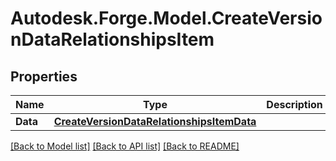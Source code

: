 # Autodesk.Forge.Model.CreateVersionDataRelationshipsItem
## Properties

Name | Type | Description | Notes
------------ | ------------- | ------------- | -------------
**Data** | [**CreateVersionDataRelationshipsItemData**](CreateVersionDataRelationshipsItemData.md) |  | [optional] 

[[Back to Model list]](../README.md#documentation-for-models) [[Back to API list]](../README.md#documentation-for-api-endpoints) [[Back to README]](../README.md)

